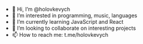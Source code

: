 - 👋 Hi, I’m @holovkevych
- 👀 I’m interested in programming, music, languages
- 🌱 I’m currently learning JavaScript and React
- 💞️ I’m looking to collaborate on interesting projects
- 📫 How to reach me: t.me/holovkevych

<!---
holovkevych/holovkevych is a ✨ special ✨ repository because its `README.md` (this file) appears on your GitHub profile.
You can click the Preview link to take a look at your changes.
--->
